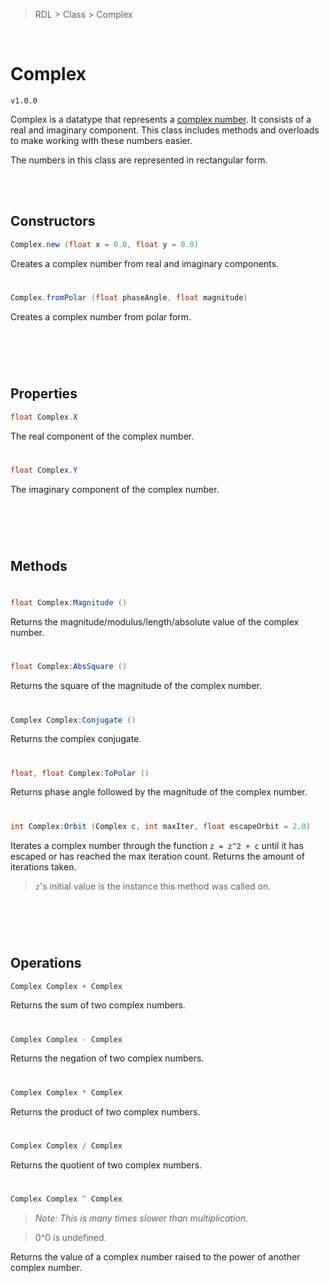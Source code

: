 > RDL > Class > Complex

<br/>

# Complex
`v1.0.0`

Complex is a datatype that represents a [complex number](https://en.wikipedia.org/wiki/Complex_number). It consists of a real and imaginary component. This class includes methods and overloads to make working with these numbers easier.

The numbers in this class are represented in rectangular form.

<br/><br/>
## Constructors

```c#
Complex.new (float x = 0.0, float y = 0.0)
```
Creates a complex number from real and imaginary components.

#
```c#
Complex.fromPolar (float phaseAngle, float magnitude)
```
Creates a complex number from polar form.
#

<br/><br/>
## Properties

```c#
float Complex.X
```
The real component of the complex number.

#
```c#
float Complex.Y
```
The imaginary component of the complex number.

#
<br/><br/>
## Methods
#

```c#
float Complex:Magnitude ()
```
Returns the magnitude/modulus/length/absolute value of the complex number.

#
```c#
float Complex:AbsSquare ()
```
Returns the square of the magnitude of the complex number.

#
```c#
Complex Complex:Conjugate ()
```
Returns the complex conjugate.

#
```c#
float, float Complex:ToPolar ()
```
Returns phase angle followed by the magnitude of the complex number.

#
```c#
int Complex:Orbit (Complex c, int maxIter, float escapeOrbit = 2.0)
```
Iterates a complex number through the function `z = z^2 + c` until it has escaped or has reached the max iteration count.
Returns the amount of iterations taken.
> `z`'s initial value is the instance this method was called on.
#

<br/><br/>
## Operations

```c#
Complex Complex + Complex
```
Returns the sum of two complex numbers.

#
```c#
Complex Complex - Complex
```
Returns the negation of two complex numbers.

#
```c#
Complex Complex * Complex
```
Returns the product of two complex numbers.

#
```c#
Complex Complex / Complex
```
Returns the quotient of two complex numbers.

#
```c#
Complex Complex ^ Complex
```
> *Note: This is many times slower than multiplication.*

> 0^0 is undefined.

Returns the value of a complex number raised to the power of another complex number.

